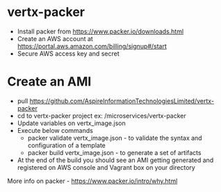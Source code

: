 # vertx-packer

* Install packer from https://www.packer.io/downloads.html
* Create an AWS account at https://portal.aws.amazon.com/billing/signup#/start
* Secure AWS access key and secret

# Create an AMI

* pull https://github.com/AspireInformationTechnologiesLimited/vertx-packer
* cd to vertx-packer project ex: /microservices/vertx-packer
* Update variables on vertx_image.json
* Execute below commands
  * packer validate vertx_image.json - to validate the syntax and configuration of a template
  * packer build vertx_image.json -  to generate a set of artifacts
* At the end of the build you should see an AMI getting generated and registered on AWS console and Vagrant box on your directory
  
More info on packer - https://www.packer.io/intro/why.html 
  
